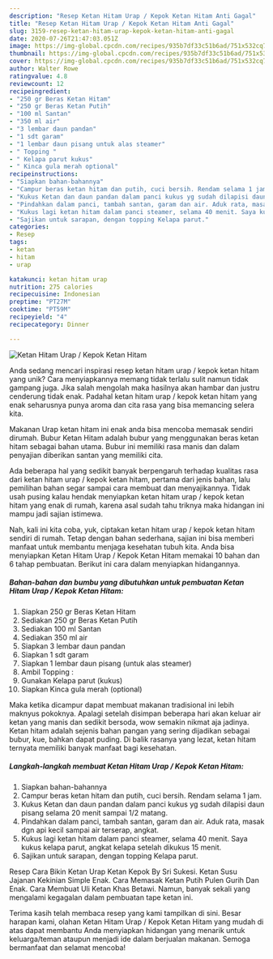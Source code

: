 ```yaml
---
description: "Resep Ketan Hitam Urap / Kepok Ketan Hitam Anti Gagal"
title: "Resep Ketan Hitam Urap / Kepok Ketan Hitam Anti Gagal"
slug: 3159-resep-ketan-hitam-urap-kepok-ketan-hitam-anti-gagal
date: 2020-07-26T21:47:03.051Z
image: https://img-global.cpcdn.com/recipes/935b7df33c51b6ad/751x532cq70/ketan-hitam-urap-kepok-ketan-hitam-foto-resep-utama.jpg
thumbnail: https://img-global.cpcdn.com/recipes/935b7df33c51b6ad/751x532cq70/ketan-hitam-urap-kepok-ketan-hitam-foto-resep-utama.jpg
cover: https://img-global.cpcdn.com/recipes/935b7df33c51b6ad/751x532cq70/ketan-hitam-urap-kepok-ketan-hitam-foto-resep-utama.jpg
author: Walter Rowe
ratingvalue: 4.8
reviewcount: 12
recipeingredient:
- "250 gr Beras Ketan Hitam"
- "250 gr Beras Ketan Putih"
- "100 ml Santan"
- "350 ml air"
- "3 lembar daun pandan"
- "1 sdt garam"
- "1 lembar daun pisang untuk alas steamer"
- " Topping "
- " Kelapa parut kukus"
- " Kinca gula merah optional"
recipeinstructions:
- "Siapkan bahan-bahannya"
- "Campur beras ketan hitam dan putih, cuci bersih. Rendam selama 1 jam."
- "Kukus Ketan dan daun pandan dalam panci kukus yg sudah dilapisi daun pisang selama 20 menit sampai 1/2 matang."
- "Pindahkan dalam panci, tambah santan, garam dan air. Aduk rata, masak dgn api kecil sampai air terserap, angkat."
- "Kukus lagi ketan hitam dalam panci steamer, selama 40 menit. Saya kukus kelapa parut, angkat kelapa setelah dikukus 15 menit."
- "Sajikan untuk sarapan, dengan topping Kelapa parut."
categories:
- Resep
tags:
- ketan
- hitam
- urap

katakunci: ketan hitam urap 
nutrition: 275 calories
recipecuisine: Indonesian
preptime: "PT27M"
cooktime: "PT59M"
recipeyield: "4"
recipecategory: Dinner

---
```



![Ketan Hitam Urap / Kepok Ketan Hitam](https://img-global.cpcdn.com/recipes/935b7df33c51b6ad/751x532cq70/ketan-hitam-urap-kepok-ketan-hitam-foto-resep-utama.jpg)

Anda sedang mencari inspirasi resep ketan hitam urap / kepok ketan hitam yang unik? Cara menyiapkannya memang tidak terlalu sulit namun tidak gampang juga. Jika salah mengolah maka hasilnya akan hambar dan justru cenderung tidak enak. Padahal ketan hitam urap / kepok ketan hitam yang enak seharusnya punya aroma dan cita rasa yang bisa memancing selera kita.

Makanan Urap ketan hitam ini enak anda bisa mencoba memasak sendiri dirumah. Bubur Ketan Hitam adalah bubur yang menggunakan beras ketan hitam sebagai bahan utama. Bubur ini memiliki rasa manis dan dalam penyajian diberikan santan yang memiliki cita.

Ada beberapa hal yang sedikit banyak berpengaruh terhadap kualitas rasa dari ketan hitam urap / kepok ketan hitam, pertama dari jenis bahan, lalu pemilihan bahan segar sampai cara membuat dan menyajikannya. Tidak usah pusing kalau hendak menyiapkan ketan hitam urap / kepok ketan hitam yang enak di rumah, karena asal sudah tahu triknya maka hidangan ini mampu jadi sajian istimewa.


Nah, kali ini kita coba, yuk, ciptakan ketan hitam urap / kepok ketan hitam sendiri di rumah. Tetap dengan bahan sederhana, sajian ini bisa memberi manfaat untuk membantu menjaga kesehatan tubuh kita. Anda bisa menyiapkan Ketan Hitam Urap / Kepok Ketan Hitam memakai 10 bahan dan 6 tahap pembuatan. Berikut ini cara dalam menyiapkan hidangannya.

<!--inarticleads1-->

##### Bahan-bahan dan bumbu yang dibutuhkan untuk pembuatan Ketan Hitam Urap / Kepok Ketan Hitam:

1. Siapkan 250 gr Beras Ketan Hitam
1. Sediakan 250 gr Beras Ketan Putih
1. Sediakan 100 ml Santan
1. Sediakan 350 ml air
1. Siapkan 3 lembar daun pandan
1. Siapkan 1 sdt garam
1. Siapkan 1 lembar daun pisang (untuk alas steamer)
1. Ambil  Topping :
1. Gunakan  Kelapa parut (kukus)
1. Siapkan  Kinca gula merah (optional)


Maka ketika dicampur dapat membuat makanan tradisional ini lebih maknyus pokoknya. Apalagi setelah disimpan beberapa hari akan keluar air ketan yang manis dan sedikit bersoda, wow semakin nikmat aja jadinya. Ketan hitam adalah sejenis bahan pangan yang sering dijadikan sebagai bubur, kue, bahkan dapat puding. Di balik rasanya yang lezat, ketan hitam ternyata memiliki banyak manfaat bagi kesehatan. 

<!--inarticleads2-->

##### Langkah-langkah membuat Ketan Hitam Urap / Kepok Ketan Hitam:

1. Siapkan bahan-bahannya
1. Campur beras ketan hitam dan putih, cuci bersih. Rendam selama 1 jam.
1. Kukus Ketan dan daun pandan dalam panci kukus yg sudah dilapisi daun pisang selama 20 menit sampai 1/2 matang.
1. Pindahkan dalam panci, tambah santan, garam dan air. Aduk rata, masak dgn api kecil sampai air terserap, angkat.
1. Kukus lagi ketan hitam dalam panci steamer, selama 40 menit. Saya kukus kelapa parut, angkat kelapa setelah dikukus 15 menit.
1. Sajikan untuk sarapan, dengan topping Kelapa parut.


Resep Cara Bikin Ketan Urap Ketan Kepok By Sri Sukesi. Ketan Susu Jajanan Kekinian Simple Enak. Cara Memasak Ketan Putih Pulen Gurih Dan Enak. Cara Membuat Uli Ketan Khas Betawi. Namun, banyak sekali yang mengalami kegagalan dalam pembuatan tape ketan ini. 

Terima kasih telah membaca resep yang kami tampilkan di sini. Besar harapan kami, olahan Ketan Hitam Urap / Kepok Ketan Hitam yang mudah di atas dapat membantu Anda menyiapkan hidangan yang menarik untuk keluarga/teman ataupun menjadi ide dalam berjualan makanan. Semoga bermanfaat dan selamat mencoba!

